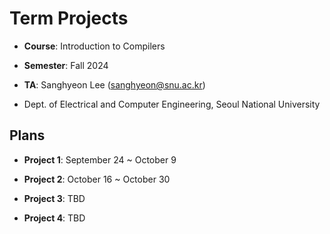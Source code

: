 # Term Projects

- **Course**: Introduction to Compilers

- **Semester**: Fall 2024

- **TA**: Sanghyeon Lee (<sanghyeon@snu.ac.kr>)

- Dept. of Electrical and Computer Engineering, Seoul National University

## Plans

- **Project 1**: September 24 ~ October 9

- **Project 2**: October 16 ~ October 30

- **Project 3**: TBD

- **Project 4**: TBD
